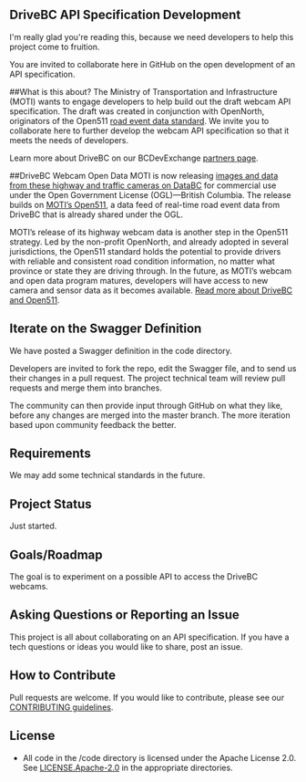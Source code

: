
## DriveBC API Specification Development


I'm really glad you're reading this, because we need developers to help this project come to fruition.

You are invited to collaborate here in GitHub on the open development of an API specification.
  
##What is this about?
The Ministry of Transportation and Infrastructure (MOTI) wants to engage developers to help build out the draft webcam API specification.
The draft was created in conjunction with OpenNorth, originators of the Open511 [road event data standard](http://www.open511.org/). 
We invite you to collaborate here to further develop the webcam API specification so that it meets the needs of developers.

Learn more about DriveBC on our BCDevExchange [partners page](https://bcdevexchange.org/programs/Open511-DriveBC). 

##DriveBC Webcam Open Data
MOTI is now releasing [images and data from these highway and traffic cameras on DataBC](https://catalogue.data.gov.bc.ca/dataset/bc-highway-cams) for commercial use under the Open Government License (OGL)—British Columbia. The release builds on [MOTI’s Open511](http://catalogue.data.gov.bc.ca/dataset/open511-drivebc-api), a data feed of real-time road event data from DriveBC that is already shared under the OGL.

MOTI’s release of its highway webcam data is another step in the Open511 strategy. Led by the non-profit OpenNorth, and already adopted in several jurisdictions, the Open511 standard holds the potential to provide drivers with reliable and consistent road condition information, no matter what province or state they are driving through.  In the future, as MOTI’s webcam and open data program matures, developers will have access to new camera and sensor data as it becomes available. [Read more about DriveBC and Open511](http://blog.data.gov.bc.ca/2015/10/the-road-to-innovation-is-drivebcs-open511/).

## Iterate on the Swagger Definition
We have posted a Swagger definition in the code directory.

Developers are invited to fork the repo, edit the Swagger file, and to send us their changes in a pull request.
The project technical team will review pull requests and merge them into branches. 

The community can then provide input through GitHub on what they like, before any changes are merged into the master branch.
The more iteration based upon community feedback the better.


## Requirements
We may add some technical standards in the future.

## Project Status
Just started.

## Goals/Roadmap
The goal is to experiment on a possible API to access the DriveBC webcams.

## Asking Questions or Reporting an Issue
This project is all about collaborating on an API specification. If you have a tech questions or ideas you would like to share, post an issue.


## How to Contribute
Pull requests are welcome. If you would like to contribute, please see our [CONTRIBUTING guidelines](https://github.com/bcgov/drivebc-webcam-api/blob/master/CONTRIBUTING.md).

## License

- All code in the /code directory is licensed under the Apache License 2.0. See [LICENSE.Apache-2.0](https://github.com/BCDevExchange/bc-property-api-specification/blob/master/Specs/LICENSE.Apache-2.0) in the appropriate directories.
